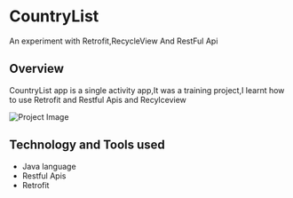 # CountryList
An experiment with Retrofit,RecycleView And RestFul Api
## Overview
CountryList app is a single activity app,It was a training project,I learnt how to use Retrofit and Restful Apis and Recylceview

![Project Image](https://res.cloudinary.com/jolugba/image/upload/v1586214680/Screenshot_20200406-235914_df6txh.png)
## Technology and Tools used
* Java language
* Restful Apis
* Retrofit
